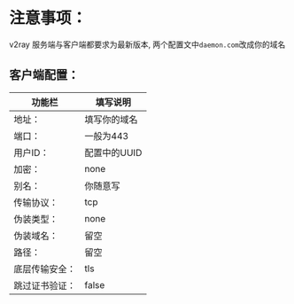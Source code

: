 # 注意事项：
v2ray 服务端与客户端都要求为最新版本,
两个配置文中```daemon.com```改成你的域名

## 客户端配置：

| 功能栏  | 填写说明  |
|-------|-------|
| 地址：  | 填写你的域名  |
| 端口：  | 一般为443  |
| 用户ID：  | 配置中的UUID  |
| 加密：  | none   |
| 别名：   | 你随意写   |
| 传输协议：  | tcp   |
| 伪装类型：  | none   |
| 伪装域名：  | 留空   |
| 路径：  | 留空   |
| 底层传输安全：  | tls   |
| 跳过证书验证：  | false   |
